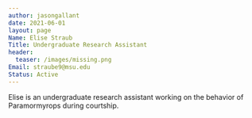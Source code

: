 ```yaml
---
author: jasongallant
date: 2021-06-01
layout: page
Name: Elise Straub
Title: Undergraduate Research Assistant
header:
  teaser: /images/missing.png
Email: straube9@msu.edu
Status: Active
---
```

Elise is an undergraduate research assistant working on the behavior of Paramormyrops during courtship.
